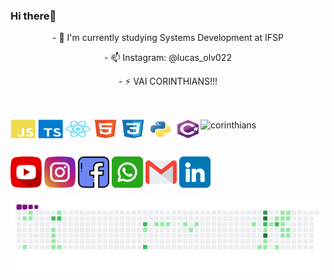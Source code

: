 ### Hi there👋

<div align="center"">
  <div>
    <p>- 🔭 I'm currently studying Systems Development at IFSP</p>
    <p>- 📫 Instagram: @lucas_olv022</p>
    <p>- ⚡ VAI CORINTHIANS!!!</p>
  </div> 
</div>

##

<div style="display: inline_block"><br>
  <img align="center" alt="Js" height="30" width="40" src="https://raw.githubusercontent.com/devicons/devicon/master/icons/javascript/javascript-plain.svg">
  <img align="center" alt="Ts" height="30" width="40" src="https://raw.githubusercontent.com/devicons/devicon/master/icons/typescript/typescript-plain.svg">
  <img align="center" alt="React" height="30" width="40" src="https://raw.githubusercontent.com/devicons/devicon/master/icons/react/react-original.svg">
  <img align="center" alt="HTML" height="30" width="40" src="https://raw.githubusercontent.com/devicons/devicon/master/icons/html5/html5-original.svg">
  <img align="center" alt="CSS" height="30" width="40" src="https://raw.githubusercontent.com/devicons/devicon/master/icons/css3/css3-original.svg">
  <img align="center" alt="Python" height="30" width="40" src="https://raw.githubusercontent.com/devicons/devicon/master/icons/python/python-original.svg">
  <img align="center" alt="Csharp" height="30" width="40" src="https://raw.githubusercontent.com/devicons/devicon/master/icons/csharp/csharp-original.svg">
  <img align="right"  alt="corinthians" width="200px" src="https://github.com/user-attachments/assets/c6b763c1-ce9a-488e-8840-06e7f3544fcd">
</div>

##

<div>
  <a href=" " target="_blank"><img height="50" width="50" src="redes-sociais/youtube.png" target="_blank"></a>
  <a href="https://www.instagram.com/lucas_olv022/" target="_blank"><img height="50" width="50" src="redes-sociais/instagram.png" target="_blank"></a>
   <a href=" " target="_blank"><img height="50" width="50" src="redes-sociais/facebook.png" target="_blank"></a>
 <a href=" " target="_blank"><img height="50" width="50" src="redes-sociais/whatsapp.png" target="_blank"></a> 
  <a href = "lucas.nigol@gmail.com"><img height="50" width="50" src="redes-sociais/gmail.png" target="_blank"></a>
  <a href=" " target="_blank"><img height="50" width="50" src="redes-sociais/linkedin.png" target="_blank"></a>
</div>

![snake gif](https://github.com/lucasoliveira002/lucasoliveira002/blob/output/github-contribution-grid-snake.gif)
